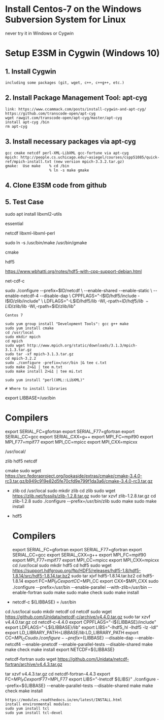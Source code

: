 # Install Centos-7 on the Windows Subversion System for Linux

never try it in Windows or Cygwin
# Setup E3SM in Cygwin (Windows 10)

## 1. Install Cygwin
    including some packages (git, wget, c++, c++g++, etc.)
    
## 2. Install Package Management Tool: apt-cyg
    link: https://www.ccammack.com/posts/install-cygwin-and-apt-cyg/   https://github.com/transcode-open/apt-cyg
    wget rawgit.com/transcode-open/apt-cyg/master/apt-cyg
    install apt-cyg /bin
    rm apt-cyg

## 3. Install necessary packages via apt-cyg
    gcc cmake netcdf perl-XML-LibXML gcc-fortune via apt-cyg
    mpich: http://people.cs.uchicago.edu/~asiegel/courses/cspp51085/quick-ref/mpich-install.txt (new version mpich-3.3.2.tar.gz)
    gmake:  Use make    % cd /bin
                        % ln -s make gmake
 
## 4. Clone E3SM code from github

## 5. Test Case



sudo apt install libxml2-utils

essential

netcdf libxml-libxml-perl

sudo ln -s /usr/bin/make /usr/bin/gmake

cmake

hdf5

https://www.wbhatti.org/notes/hdf5-with-cpp-support-debian.html

net-cdf-c

sudo ./configure --prefix=$ID/netcdf \
	--enable-shared --enable-static \
	--enable-netcdf-4 --disable-dap \
	CPPFLAGS="-I$ID/hdf5/include -I$ID/zlib/include" \
	LDFLAGS="-L$ID/hdf5/lib -Wl,-rpath=$ID/hdf5/lib \
	-L$ID/zlib/lib -Wl,-rpath=$ID/zlib/lib"
	
	
	
	Centos 7
	
	sudo yum group install "Development Tools": gcc g++ make
	sudo yum install cmake
	cd /usr/local
	sudo mkdir mpich
	cd mpich
	sudo wget http://www.mpich.org/static/downloads/3.1.3/mpich-3.1.3.tar.gz
	sudo tar -xf mpich-3.1.3.tar.gz 
	cd mpich-3.2.2
	sudo ./configure -prefix=/usr/bin |& tee c.txt
	sudo make 2>&1 | tee m.txt
	sudo make install 2>&1 | tee mi.txt
	
	sudo yum install "perl(XML::LibXML)"
	
	# Where to install libraries
	
export LIBBASE=/usr/bin

# Compilers
export SERIAL_FC=gfortran
export SERIAL_F77=gfortran
export SERIAL_CC=gcc
export SERIAL_CXX=g++
export MPI_FC=mpif90
export MPI_F77=mpif77
export MPI_CC=mpicc
export MPI_CXX=mpicxx
	
/usr/local/

zlib hdf5 netcdf

cmake
sudo wget https://src.fedoraproject.org/lookaside/extras/cmake/cmake-3.4.0-rc3.tar.gz/b949c919e82d5fe70cfd9e799f1da3a6/cmake-3.4.0-rc3.tar.gz

* zlib 
	cd /usr/local
	sudo mkdir zlib
	cd zlib
	sudo wget https://zlib.net/fossils/zlib-1.2.8.tar.gz
	sudo tar xzvf  zlib-1.2.8.tar.gz
	cd zlib-1.2.8
	sudo ./configure --prefix=/usr/bin/zlib
	sudo make
	sudo make install
	
* hdf5
	# Compilers
	export SERIAL_FC=gfortran
	export SERIAL_F77=gfortran
	export SERIAL_CC=gcc
	export SERIAL_CXX=g++
	export MPI_FC=mpif90
	export MPI_F77=mpif77
	export MPI_CC=mpicc
	export MPI_CXX=mpicxx
	cd /usr/local
	sudo mkdir hdf5
	cd hdf5
	sudo wget https://support.hdfgroup.org/ftp/HDF5/releases/hdf5-1.8/hdf5-1.8.14/src/hdf5-1.8.14.tar.bz2
	sudo tar xjvf hdf5-1.8.14.tar.bz2
	cd hdf5-1.8.14
	export FC=$MPI_FC
	export CC=$MPI_CC
	export CXX=$MPI_CXX
	sudo ./configure --prefix=/usr/bin --enable-parallel --with-zlib=/usr/bin --enable-fortran
	sudo make
	sudo make check
	sudo make install

* netcdf-c
${LIBBASE} = /usr/bin

cd /usr/local
	sudo mkdir netcdf
	cd netcdf
sudo wget https://github.com/Unidata/netcdf-c/archive/v4.4.0.tar.gz
sudo tar xzvf v4.4.0.tar.gz
cd netcdf-c-4.4.0
export CPPFLAGS="-I${LIBBASE}/include"
export LDFLAGS="-L${LIBBASE}/lib"
export LIBS="-lhdf5_hl -lhdf5 -lz -ldl"
export LD_LIBRARY_PATH=${LIBBASE}/lib:$LD_LIBRARY_PATH
export CC=$MPI_CC
sudo ./configure --prefix=${LIBBASE} --disable-dap --enable-netcdf4 --enable-pnetcdf --enable-parallel-tests --disable-shared
make
make check
make install
export NETCDF=${LIBBASE}


netcdf-fortran 
sudo wget https://github.com/Unidata/netcdf-fortran/archive/v4.4.3.tar.gz

tar xzvf v4.4.3.tar.gz
cd netcdf-fortran-4.4.3
export FC=$MPI_FC
export F77=$MPI_F77
export LIBS="-lnetcdf ${LIBS}"
./configure --prefix=${LIBBASE} --enable-parallel-tests --disable-shared
make
make check
make install
	
	
	https://modules.readthedocs.io/en/latest/INSTALL.html
	install environmental modules:
	sudo yum install tcl
	sudo yum install tcl-devel
	
